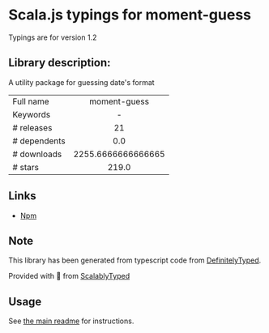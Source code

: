 
# Scala.js typings for moment-guess

Typings are for version 1.2

## Library description:
A utility package for guessing date's format

|                    |                 |
| ------------------ | :-------------: |
| Full name          | moment-guess |
| Keywords           | - |
| # releases         | 21 |
| # dependents       | 0.0 |
| # downloads        | 2255.6666666666665 |
| # stars            | 219.0 |

## Links
- [Npm](https://www.npmjs.com/package/moment-guess)
    


## Note
This library has been generated from typescript code from [DefinitelyTyped](https://definitelytyped.org).

Provided with :purple_heart: from [ScalablyTyped](https://github.com/oyvindberg/ScalablyTyped)

## Usage
See [the main readme](../../readme.md) for instructions.


